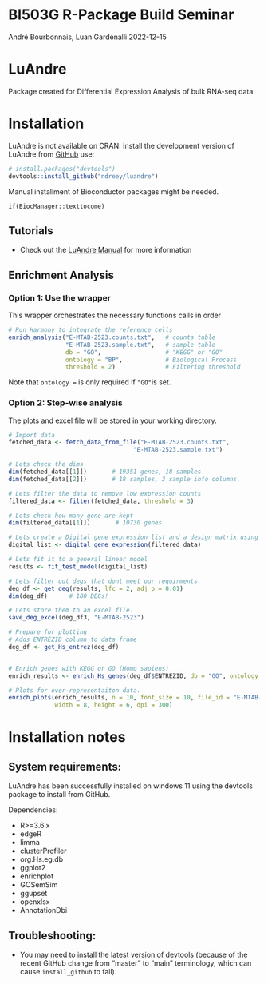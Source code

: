 BI503G R-Package Build Seminar
================
André Bourbonnais, Luan Gardenalli
2022-12-15

<!-- README.md is generated from README.Rmd. Please edit that file -->

# LuAndre

<!-- badges: start -->
<!-- badges: end -->

Package created for Differential Expression Analysis of bulk RNA-seq
data.

# Installation

LuAndre is not available on CRAN: Install the development version of
LuAndre from [GitHub](https://github.com/ndreey/luandre) use:

``` r
# install.packages("devtools")
devtools::install_github("ndreey/luandre")
```

Manual installment of Bioconductor packages might be needed.

    if(BiocManager::texttocome)

## Tutorials

- Check out the [LuAndre Manual](link) for more information

## Enrichment Analysis

### Option 1: Use the wrapper

This wrapper orchestrates the necessary functions calls in order

``` r
# Run Harmony to integrate the reference cells
enrich_analysis("E-MTAB-2523.counts.txt",   # counts table
                "E-MTAB-2523.sample.txt",   # sample table
                db = "GO",                  # "KEGG" or "GO"
                ontology = "BP",            # Biological Process
                threshold = 2)              # Filtering threshold
```

Note that `ontology =` is only required if `"GO"`is set.

### Option 2: Step-wise analysis

The plots and excel file will be stored in your working directory.

``` r
# Import data
fetched_data <- fetch_data_from_file("E-MTAB-2523.counts.txt",
                                   "E-MTAB-2523.sample.txt")

# Lets check the dims
dim(fetched_data[[1]])       # 19351 genes, 18 samples
dim(fetched_data[[2]])       # 18 samples, 3 sample info columns.

# Lets filter the data to remove low expression counts
filtered_data <- filter(fetched_data, threshold = 3)

# Lets check how many gene are kept
dim(filtered_data[[1]])       # 10730 genes

# Lets create a Digital gene expression list and a design matrix using data3
digital_list <- digital_gene_expression(filtered_data)

# Lets fit it to a general linear model
results <- fit_test_model(digital_list)

# Lets filter out degs that dont meet our requirments.
deg_df <- get_deg(results, lfc = 2, adj_p = 0.01)
dim(deg_df)      # 180 DEGs!

# Lets store them to an excel file.
save_deg_excel(deg_df3, "E-MTAB-2523")

# Prepare for plotting
# Adds ENTREZID column to data frame
deg_df <- get_Hs_entrez(deg_df)


# Enrich genes with KEGG or GO (Homo sapiens)
enrich_results <- enrich_Hs_genes(deg_df$ENTREZID, db = "GO", ontology = "BP")

# Plots for over-representaiton data.
enrich_plots(enrich_results, n = 10, font_size = 10, file_id = "E-MTAB-2523", 
             width = 8, height = 6, dpi = 300)
```

# Installation notes

## System requirements:

LuAndre has been successfully installed on windows 11 using the devtools
package to install from GitHub.

Dependencies:

- R\>=3.6.x
- edgeR
- limma
- clusterProfiler
- org.Hs.eg.db
- ggplot2
- enrichplot
- GOSemSim
- ggupset
- openxlsx
- AnnotationDbi

## Troubleshooting:

- You may need to install the latest version of devtools (because of the
  recent GitHub change from “master” to “main” terminology, which can
  cause `install_github` to fail).

